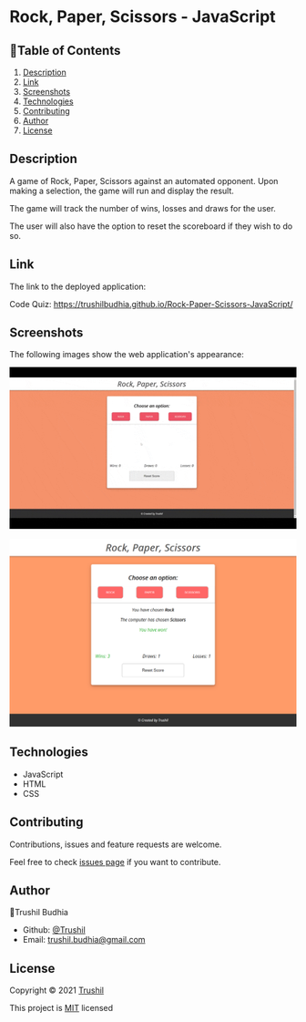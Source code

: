 # Rock, Paper, Scissors - JavaScript

## 📖Table of Contents
1. [Description](#description)
2. [Link](#Link)
3. [Screenshots](#Screenshots)
4. [Technologies](#Technologies)
5. [Contributing](#Contributing)
6. [Author](#Author)
7. [License](#License)

## Description

A game of Rock, Paper, Scissors against an automated opponent. Upon making a selection, the game will run and display the result.

The game will track the number of wins, losses and draws for the user.

The user will also have the option to reset the scoreboard if they wish to do so.

## Link

The link to the deployed application:

Code Quiz: https://trushilbudhia.github.io/Rock-Paper-Scissors-JavaScript/

## Screenshots

The following images show the web application's appearance:

![The rock, paper, scissors game animated gif showing how the game functions.](./assets/images/Rock-Paper-Scissors-Preview-2.gif)

![The rock, paper, scissors game. Click the selection you wish to make to begin the game.](./assets/images/Rock-Paper-Scissors-Preview.png)

## Technologies
- JavaScript
- HTML
- CSS

## Contributing
Contributions, issues and feature requests are welcome.

Feel free to check [issues page](https://github.com/TrushilBudhia/Rock-Paper-Scissors-JavaScript/issues) if you want to contribute.

## Author
👤Trushil Budhia
- Github: [@Trushil](https://github.com/TrushilBudhia)
- Email: trushil.budhia@gmail.com

## License
Copyright © 2021 [Trushil](https://github.com/TrushilBudhia)

This project is [MIT](./LICENSE.md) licensed

